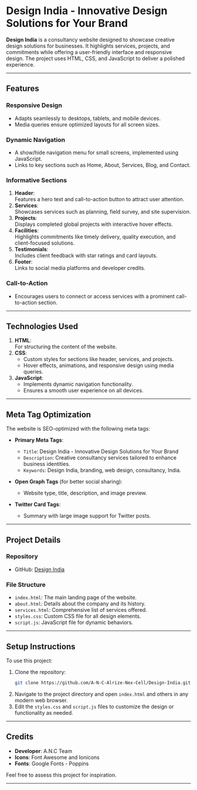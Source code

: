# Design India - Innovative Design Solutions for Your Brand

**Design India** is a consultancy website designed to showcase creative design solutions for businesses. It highlights services, projects, and commitments while offering a user-friendly interface and responsive design. The project uses HTML, CSS, and JavaScript to deliver a polished experience.

---

## Features

### Responsive Design
- Adapts seamlessly to desktops, tablets, and mobile devices.
- Media queries ensure optimized layouts for all screen sizes.

### Dynamic Navigation
- A show/hide navigation menu for small screens, implemented using JavaScript.
- Links to key sections such as Home, About, Services, Blog, and Contact.

### Informative Sections
1. **Header**:  
   Features a hero text and call-to-action button to attract user attention.
2. **Services**:  
   Showcases services such as planning, field survey, and site supervision.
3. **Projects**:  
   Displays completed global projects with interactive hover effects.
4. **Facilities**:  
   Highlights commitments like timely delivery, quality execution, and client-focused solutions.
5. **Testimonials**:  
   Includes client feedback with star ratings and card layouts.
6. **Footer**:  
   Links to social media platforms and developer credits.

### Call-to-Action
- Encourages users to connect or access services with a prominent call-to-action section.

---

## Technologies Used

1. **HTML**:  
   For structuring the content of the website.
2. **CSS**:  
   - Custom styles for sections like header, services, and projects.  
   - Hover effects, animations, and responsive design using media queries.
3. **JavaScript**:  
   - Implements dynamic navigation functionality.  
   - Ensures a smooth user experience on all devices.

---

## Meta Tag Optimization

The website is SEO-optimized with the following meta tags:

- **Primary Meta Tags**:  
  - `Title`: Design India - Innovative Design Solutions for Your Brand  
  - `Description`: Creative consultancy services tailored to enhance business identities.  
  - `Keywords`: Design India, branding, web design, consultancy, India.  

- **Open Graph Tags** (for better social sharing):  
  - Website type, title, description, and image preview.  

- **Twitter Card Tags**:  
  - Summary with large image support for Twitter posts.

---

## Project Details

### Repository
- GitHub: [Design India](https://github.com/A-N-C-Alrize-Nex-Cell/Design-India)

### File Structure
- `index.html`: The main landing page of the website.
- `about.html`: Details about the company and its history.
- `services.html`: Comprehensive list of services offered.
- `styles.css`: Custom CSS file for all design elements.
- `script.js`: JavaScript file for dynamic behaviors.

---

## Setup Instructions

To use this project:

1. Clone the repository:  
   ```bash
   git clone https://github.com/A-N-C-Alrize-Nex-Cell/Design-India.git
   ```
2. Navigate to the project directory and open `index.html` and others in any modern web browser.
3. Edit the `styles.css` and `script.js` files to customize the design or functionality as needed.

---

## Credits

- **Developer**: A.N.C Team  
- **Icons**: Font Awesome and Ionicons  
- **Fonts**: Google Fonts - Poppins  

Feel free to assess this project for inspiration.

---
